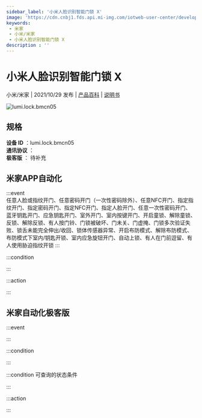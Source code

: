 ```yaml
---
sidebar_label: '小米人脸识别智能门锁 X'
image: 'https://cdn.cnbj1.fds.api.mi-img.com/iotweb-user-center/developer_1679053319307HtGVRW3h.png?GalaxyAccessKeyId=AKVGLQWBOVIRQ3XLEW&Expires=9223372036854775807&Signature=RVOQad2IOBsMA6yD0MyCcX6T2ec='
keywords: 
 - 米家
 - 小米/米家
 - 小米人脸识别智能门锁 X
description : ''
---
```

# 小米人脸识别智能门锁 X

小米/米家 | 2021/10/29 发布 | [产品百科](https://home.mi.com/webapp/content/baike/product/index.html?model=lumi.lock.bmcn05/) | [说明书](https://home.mi.com/views/introduction.html?model=lumi.lock.bmcn05&region=cn)

![lumi.lock.bmcn05](https://cdn.cnbj1.fds.api.mi-img.com/iotweb-user-center/developer_1679053319307HtGVRW3h.png?GalaxyAccessKeyId=AKVGLQWBOVIRQ3XLEW&Expires=9223372036854775807&Signature=RVOQad2IOBsMA6yD0MyCcX6T2ec=)

## 规格  
> 
**设备 ID** ：lumi.lock.bmcn05  
**通讯协议** ：  
**极客版**  ： 待补充 


## 米家APP自动化  

:::event  
任意人脸或指纹开门、任意密码开门（一次性密码除外）、任意NFC开门、指定指纹开门、指定密码开门、指定NFC开门、指定人脸开门、任意一次性密码开门、蓝牙钥匙开门、应急钥匙开门、室外开门、室内按键开门、开启童锁、解除童锁、反锁、解除反锁、有人按门铃、门锁被破坏、门未关、门虚掩、门锁多次验证失败、锁舌未能完全伸出/收回、锁体传感器异常、开启布防模式、解除布防模式、布防模式下室内/钥匙开锁、室内应急旋钮开门、自动上锁、有人在门前逗留、有人使用胁迫指纹开锁
:::

:::condition  

:::

:::action   

:::

## 米家自动化极客版  

:::event  

:::

:::condition  

:::

:::condition 可查询的状态条件  

:::

:::action  

:::

        

